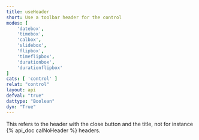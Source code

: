```yaml
---
title: useHeader
short: Use a toolbar header for the control
modes: [
	'datebox',
	'timebox',
	'calbox',
	'slidebox',
	'flipbox',
	'timeflipbox',
	'durationbox',
	'durationflipbox'
]
cats: [ 'control' ]
relat: "control"
layout: api
defval: "true"
dattype: "Boolean"
dyn: "True"
---
```


This refers to the header with the close button and the title, not for instance {% api_doc calNoHeader %} headers.


